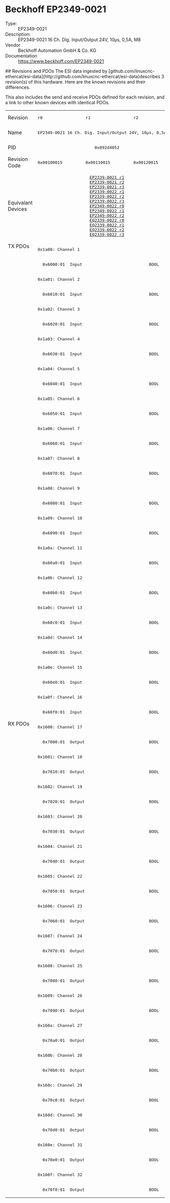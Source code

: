 #  Beckhoff EP2349-0021

<dl>
  <dt>Type:</dt><dd>EP2349-0021</dd>
  <dt>Description:</dt><dd>EP2349-0021 16 Ch. Dig. Input/Output 24V, 10µs, 0,5A, M8</dd>
  <dt>Vendor</dt><dd>Beckhoff Automation GmbH & Co. KG</dd>
  <dt>Documentation</dt><dd><a href="https://www.beckhoff.com/EP2349-0021">https://www.beckhoff.com/EP2349-0021</a></dd>
</dl>
## Revisions and PDOs
The ESI data ingested by [github.com/linuxcnc-ethercat/esi-data](http://github.com/linuxcnc-ethercat/esi-data)describes 3 revision(s) of this hardware.  Here are the known revisions and their differences.

This also includes the send and receive PDOs defined for each revision, and a link to other known devices with identical PDOs.

<table>
<tr >
<td class="first">Revision</td>
<td ><pre>r0</pre></td>
<td ><pre>r1</pre></td>
<td ><pre>r2</pre></td>
</tr>
<tr >
<td class="first">Name</td>
<td  colspan=3 align="center"><pre>EP2349-0021 16 Ch. Dig. Input/Output 24V, 10µs, 0,5A, M8</pre></td>
</tr>
<tr >
<td class="first">PID</td>
<td  colspan=3 align="center"><pre>0x092d4052</pre></td>
</tr>
<tr >
<td class="first">Revision Code</td>
<td ><pre>0x00100015</pre></td>
<td ><pre>0x00110015</pre></td>
<td ><pre>0x00120015</pre></td>
</tr>
<tr >
<td class="first">Equivalant Devices</td>
<td  colspan=3 align="center"><pre><a href="EP2339-0021">EP2339-0021 r1</a><br/><a href="EP2339-0021">EP2339-0021 r2</a><br/><a href="EP2339-0021">EP2339-0021 r3</a><br/><a href="EP2339-0022">EP2339-0022 r1</a><br/><a href="EP2339-0022">EP2339-0022 r2</a><br/><a href="EP2339-0022">EP2339-0022 r3</a><br/><a href="EP2349-0022">EP2349-0022 r0</a><br/><a href="EP2349-0022">EP2349-0022 r1</a><br/><a href="EP2349-0022">EP2349-0022 r2</a><br/><a href="EQ2339-0022">EQ2339-0022 r0</a><br/><a href="EQ2339-0022">EQ2339-0022 r1</a><br/><a href="EQ2339-0022">EQ2339-0022 r2</a><br/><a href="EQ2339-0022">EQ2339-0022 r3</a></pre></td>
</tr>
<tr class="txpdo pdosection">
<td class="first" rowspan=32 valign=top>TX PDOs</td>
<td colspan=3 align="left"><pre>0x1a00: Channel 1</pre></td>
<td></td>
</tr>
<tr class="txpdo">
<td  colspan=3 align="left"><pre>  0x6000:01  Input                           BOOL</pre></td>
</tr>
<tr class="txpdo pdosection">
<td  colspan=3 align="left"><pre>0x1a01: Channel 2</pre></td>
</tr>
<tr class="txpdo">
<td  colspan=3 align="left"><pre>  0x6010:01  Input                           BOOL</pre></td>
</tr>
<tr class="txpdo pdosection">
<td  colspan=3 align="left"><pre>0x1a02: Channel 3</pre></td>
</tr>
<tr class="txpdo">
<td  colspan=3 align="left"><pre>  0x6020:01  Input                           BOOL</pre></td>
</tr>
<tr class="txpdo pdosection">
<td  colspan=3 align="left"><pre>0x1a03: Channel 4</pre></td>
</tr>
<tr class="txpdo">
<td  colspan=3 align="left"><pre>  0x6030:01  Input                           BOOL</pre></td>
</tr>
<tr class="txpdo pdosection">
<td  colspan=3 align="left"><pre>0x1a04: Channel 5</pre></td>
</tr>
<tr class="txpdo">
<td  colspan=3 align="left"><pre>  0x6040:01  Input                           BOOL</pre></td>
</tr>
<tr class="txpdo pdosection">
<td  colspan=3 align="left"><pre>0x1a05: Channel 6</pre></td>
</tr>
<tr class="txpdo">
<td  colspan=3 align="left"><pre>  0x6050:01  Input                           BOOL</pre></td>
</tr>
<tr class="txpdo pdosection">
<td  colspan=3 align="left"><pre>0x1a06: Channel 7</pre></td>
</tr>
<tr class="txpdo">
<td  colspan=3 align="left"><pre>  0x6060:01  Input                           BOOL</pre></td>
</tr>
<tr class="txpdo pdosection">
<td  colspan=3 align="left"><pre>0x1a07: Channel 8</pre></td>
</tr>
<tr class="txpdo">
<td  colspan=3 align="left"><pre>  0x6070:01  Input                           BOOL</pre></td>
</tr>
<tr class="txpdo pdosection">
<td  colspan=3 align="left"><pre>0x1a08: Channel 9</pre></td>
</tr>
<tr class="txpdo">
<td  colspan=3 align="left"><pre>  0x6080:01  Input                           BOOL</pre></td>
</tr>
<tr class="txpdo pdosection">
<td  colspan=3 align="left"><pre>0x1a09: Channel 10</pre></td>
</tr>
<tr class="txpdo">
<td  colspan=3 align="left"><pre>  0x6090:01  Input                           BOOL</pre></td>
</tr>
<tr class="txpdo pdosection">
<td  colspan=3 align="left"><pre>0x1a0a: Channel 11</pre></td>
</tr>
<tr class="txpdo">
<td  colspan=3 align="left"><pre>  0x60a0:01  Input                           BOOL</pre></td>
</tr>
<tr class="txpdo pdosection">
<td  colspan=3 align="left"><pre>0x1a0b: Channel 12</pre></td>
</tr>
<tr class="txpdo">
<td  colspan=3 align="left"><pre>  0x60b0:01  Input                           BOOL</pre></td>
</tr>
<tr class="txpdo pdosection">
<td  colspan=3 align="left"><pre>0x1a0c: Channel 13</pre></td>
</tr>
<tr class="txpdo">
<td  colspan=3 align="left"><pre>  0x60c0:01  Input                           BOOL</pre></td>
</tr>
<tr class="txpdo pdosection">
<td  colspan=3 align="left"><pre>0x1a0d: Channel 14</pre></td>
</tr>
<tr class="txpdo">
<td  colspan=3 align="left"><pre>  0x60d0:01  Input                           BOOL</pre></td>
</tr>
<tr class="txpdo pdosection">
<td  colspan=3 align="left"><pre>0x1a0e: Channel 15</pre></td>
</tr>
<tr class="txpdo">
<td  colspan=3 align="left"><pre>  0x60e0:01  Input                           BOOL</pre></td>
</tr>
<tr class="txpdo pdosection">
<td  colspan=3 align="left"><pre>0x1a0f: Channel 16</pre></td>
</tr>
<tr class="txpdo">
<td  colspan=3 align="left"><pre>  0x60f0:01  Input                           BOOL</pre></td>
</tr>
<tr class="rxpdo pdosection">
<td class="first" rowspan=32 valign=top>RX PDOs</td>
<td colspan=3 align="left"><pre>0x1600: Channel 17</pre></td>
<td></td>
</tr>
<tr class="rxpdo">
<td  colspan=3 align="left"><pre>  0x7000:01  Output                          BOOL</pre></td>
</tr>
<tr class="rxpdo pdosection">
<td  colspan=3 align="left"><pre>0x1601: Channel 18</pre></td>
</tr>
<tr class="rxpdo">
<td  colspan=3 align="left"><pre>  0x7010:01  Output                          BOOL</pre></td>
</tr>
<tr class="rxpdo pdosection">
<td  colspan=3 align="left"><pre>0x1602: Channel 19</pre></td>
</tr>
<tr class="rxpdo">
<td  colspan=3 align="left"><pre>  0x7020:01  Output                          BOOL</pre></td>
</tr>
<tr class="rxpdo pdosection">
<td  colspan=3 align="left"><pre>0x1603: Channel 20</pre></td>
</tr>
<tr class="rxpdo">
<td  colspan=3 align="left"><pre>  0x7030:01  Output                          BOOL</pre></td>
</tr>
<tr class="rxpdo pdosection">
<td  colspan=3 align="left"><pre>0x1604: Channel 21</pre></td>
</tr>
<tr class="rxpdo">
<td  colspan=3 align="left"><pre>  0x7040:01  Output                          BOOL</pre></td>
</tr>
<tr class="rxpdo pdosection">
<td  colspan=3 align="left"><pre>0x1605: Channel 22</pre></td>
</tr>
<tr class="rxpdo">
<td  colspan=3 align="left"><pre>  0x7050:01  Output                          BOOL</pre></td>
</tr>
<tr class="rxpdo pdosection">
<td  colspan=3 align="left"><pre>0x1606: Channel 23</pre></td>
</tr>
<tr class="rxpdo">
<td  colspan=3 align="left"><pre>  0x7060:01  Output                          BOOL</pre></td>
</tr>
<tr class="rxpdo pdosection">
<td  colspan=3 align="left"><pre>0x1607: Channel 24</pre></td>
</tr>
<tr class="rxpdo">
<td  colspan=3 align="left"><pre>  0x7070:01  Output                          BOOL</pre></td>
</tr>
<tr class="rxpdo pdosection">
<td  colspan=3 align="left"><pre>0x1608: Channel 25</pre></td>
</tr>
<tr class="rxpdo">
<td  colspan=3 align="left"><pre>  0x7080:01  Output                          BOOL</pre></td>
</tr>
<tr class="rxpdo pdosection">
<td  colspan=3 align="left"><pre>0x1609: Channel 26</pre></td>
</tr>
<tr class="rxpdo">
<td  colspan=3 align="left"><pre>  0x7090:01  Output                          BOOL</pre></td>
</tr>
<tr class="rxpdo pdosection">
<td  colspan=3 align="left"><pre>0x160a: Channel 27</pre></td>
</tr>
<tr class="rxpdo">
<td  colspan=3 align="left"><pre>  0x70a0:01  Output                          BOOL</pre></td>
</tr>
<tr class="rxpdo pdosection">
<td  colspan=3 align="left"><pre>0x160b: Channel 28</pre></td>
</tr>
<tr class="rxpdo">
<td  colspan=3 align="left"><pre>  0x70b0:01  Output                          BOOL</pre></td>
</tr>
<tr class="rxpdo pdosection">
<td  colspan=3 align="left"><pre>0x160c: Channel 29</pre></td>
</tr>
<tr class="rxpdo">
<td  colspan=3 align="left"><pre>  0x70c0:01  Output                          BOOL</pre></td>
</tr>
<tr class="rxpdo pdosection">
<td  colspan=3 align="left"><pre>0x160d: Channel 30</pre></td>
</tr>
<tr class="rxpdo">
<td  colspan=3 align="left"><pre>  0x70d0:01  Output                          BOOL</pre></td>
</tr>
<tr class="rxpdo pdosection">
<td  colspan=3 align="left"><pre>0x160e: Channel 31</pre></td>
</tr>
<tr class="rxpdo">
<td  colspan=3 align="left"><pre>  0x70e0:01  Output                          BOOL</pre></td>
</tr>
<tr class="rxpdo pdosection">
<td  colspan=3 align="left"><pre>0x160f: Channel 32</pre></td>
</tr>
<tr class="rxpdo">
<td  colspan=3 align="left"><pre>  0x70f0:01  Output                          BOOL</pre></td>
</tr>
</table>

